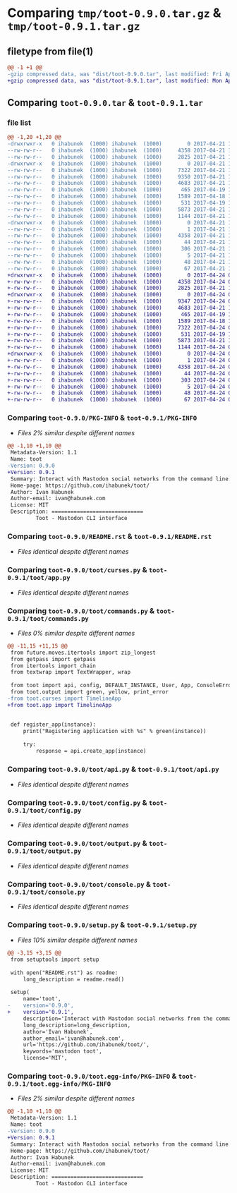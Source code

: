 # Comparing `tmp/toot-0.9.0.tar.gz` & `tmp/toot-0.9.1.tar.gz`

## filetype from file(1)

```diff
@@ -1 +1 @@
-gzip compressed data, was "dist/toot-0.9.0.tar", last modified: Fri Apr 21 18:28:58 2017, max compression
+gzip compressed data, was "dist/toot-0.9.1.tar", last modified: Mon Apr 24 07:40:03 2017, max compression
```

## Comparing `toot-0.9.0.tar` & `toot-0.9.1.tar`

### file list

```diff
@@ -1,20 +1,20 @@
-drwxrwxr-x   0 ihabunek  (1000) ihabunek  (1000)        0 2017-04-21 18:28:58.000000 toot-0.9.0/
--rw-rw-r--   0 ihabunek  (1000) ihabunek  (1000)     4358 2017-04-21 18:28:58.000000 toot-0.9.0/PKG-INFO
--rw-rw-r--   0 ihabunek  (1000) ihabunek  (1000)     2825 2017-04-21 18:27:41.000000 toot-0.9.0/README.rst
-drwxrwxr-x   0 ihabunek  (1000) ihabunek  (1000)        0 2017-04-21 18:28:58.000000 toot-0.9.0/toot/
--rw-rw-r--   0 ihabunek  (1000) ihabunek  (1000)     7322 2017-04-21 18:22:30.000000 toot-0.9.0/toot/curses.py
--rw-rw-r--   0 ihabunek  (1000) ihabunek  (1000)     9350 2017-04-21 17:14:51.000000 toot-0.9.0/toot/commands.py
--rw-rw-r--   0 ihabunek  (1000) ihabunek  (1000)     4683 2017-04-21 10:56:07.000000 toot-0.9.0/toot/api.py
--rw-rw-r--   0 ihabunek  (1000) ihabunek  (1000)      465 2017-04-19 12:41:02.000000 toot-0.9.0/toot/__init__.py
--rw-rw-r--   0 ihabunek  (1000) ihabunek  (1000)     1589 2017-04-18 13:37:26.000000 toot-0.9.0/toot/config.py
--rw-rw-r--   0 ihabunek  (1000) ihabunek  (1000)      531 2017-04-19 12:12:53.000000 toot-0.9.0/toot/output.py
--rw-rw-r--   0 ihabunek  (1000) ihabunek  (1000)     5873 2017-04-21 17:30:19.000000 toot-0.9.0/toot/console.py
--rw-rw-r--   0 ihabunek  (1000) ihabunek  (1000)     1144 2017-04-21 18:25:07.000000 toot-0.9.0/setup.py
-drwxrwxr-x   0 ihabunek  (1000) ihabunek  (1000)        0 2017-04-21 18:28:58.000000 toot-0.9.0/toot.egg-info/
--rw-rw-r--   0 ihabunek  (1000) ihabunek  (1000)        1 2017-04-21 18:28:58.000000 toot-0.9.0/toot.egg-info/dependency_links.txt
--rw-rw-r--   0 ihabunek  (1000) ihabunek  (1000)     4358 2017-04-21 18:28:58.000000 toot-0.9.0/toot.egg-info/PKG-INFO
--rw-rw-r--   0 ihabunek  (1000) ihabunek  (1000)       44 2017-04-21 18:28:58.000000 toot-0.9.0/toot.egg-info/entry_points.txt
--rw-rw-r--   0 ihabunek  (1000) ihabunek  (1000)      306 2017-04-21 18:28:58.000000 toot-0.9.0/toot.egg-info/SOURCES.txt
--rw-rw-r--   0 ihabunek  (1000) ihabunek  (1000)        5 2017-04-21 18:28:58.000000 toot-0.9.0/toot.egg-info/top_level.txt
--rw-rw-r--   0 ihabunek  (1000) ihabunek  (1000)       48 2017-04-21 18:28:58.000000 toot-0.9.0/toot.egg-info/requires.txt
--rw-rw-r--   0 ihabunek  (1000) ihabunek  (1000)       67 2017-04-21 18:28:58.000000 toot-0.9.0/setup.cfg
+drwxrwxr-x   0 ihabunek  (1000) ihabunek  (1000)        0 2017-04-24 07:40:03.000000 toot-0.9.1/
+-rw-rw-r--   0 ihabunek  (1000) ihabunek  (1000)     4358 2017-04-24 07:40:03.000000 toot-0.9.1/PKG-INFO
+-rw-rw-r--   0 ihabunek  (1000) ihabunek  (1000)     2825 2017-04-21 18:27:41.000000 toot-0.9.1/README.rst
+drwxrwxr-x   0 ihabunek  (1000) ihabunek  (1000)        0 2017-04-24 07:40:03.000000 toot-0.9.1/toot/
+-rw-rw-r--   0 ihabunek  (1000) ihabunek  (1000)     9347 2017-04-24 07:37:25.000000 toot-0.9.1/toot/commands.py
+-rw-rw-r--   0 ihabunek  (1000) ihabunek  (1000)     4683 2017-04-21 10:56:07.000000 toot-0.9.1/toot/api.py
+-rw-rw-r--   0 ihabunek  (1000) ihabunek  (1000)      465 2017-04-19 12:41:02.000000 toot-0.9.1/toot/__init__.py
+-rw-rw-r--   0 ihabunek  (1000) ihabunek  (1000)     1589 2017-04-18 13:37:26.000000 toot-0.9.1/toot/config.py
+-rw-rw-r--   0 ihabunek  (1000) ihabunek  (1000)     7322 2017-04-24 07:26:16.000000 toot-0.9.1/toot/app.py
+-rw-rw-r--   0 ihabunek  (1000) ihabunek  (1000)      531 2017-04-19 12:12:53.000000 toot-0.9.1/toot/output.py
+-rw-rw-r--   0 ihabunek  (1000) ihabunek  (1000)     5873 2017-04-21 17:30:19.000000 toot-0.9.1/toot/console.py
+-rw-rw-r--   0 ihabunek  (1000) ihabunek  (1000)     1144 2017-04-24 07:39:02.000000 toot-0.9.1/setup.py
+drwxrwxr-x   0 ihabunek  (1000) ihabunek  (1000)        0 2017-04-24 07:40:03.000000 toot-0.9.1/toot.egg-info/
+-rw-rw-r--   0 ihabunek  (1000) ihabunek  (1000)        1 2017-04-24 07:40:03.000000 toot-0.9.1/toot.egg-info/dependency_links.txt
+-rw-rw-r--   0 ihabunek  (1000) ihabunek  (1000)     4358 2017-04-24 07:40:03.000000 toot-0.9.1/toot.egg-info/PKG-INFO
+-rw-rw-r--   0 ihabunek  (1000) ihabunek  (1000)       44 2017-04-24 07:40:03.000000 toot-0.9.1/toot.egg-info/entry_points.txt
+-rw-rw-r--   0 ihabunek  (1000) ihabunek  (1000)      303 2017-04-24 07:40:03.000000 toot-0.9.1/toot.egg-info/SOURCES.txt
+-rw-rw-r--   0 ihabunek  (1000) ihabunek  (1000)        5 2017-04-24 07:40:03.000000 toot-0.9.1/toot.egg-info/top_level.txt
+-rw-rw-r--   0 ihabunek  (1000) ihabunek  (1000)       48 2017-04-24 07:40:03.000000 toot-0.9.1/toot.egg-info/requires.txt
+-rw-rw-r--   0 ihabunek  (1000) ihabunek  (1000)       67 2017-04-24 07:40:03.000000 toot-0.9.1/setup.cfg
```

### Comparing `toot-0.9.0/PKG-INFO` & `toot-0.9.1/PKG-INFO`

 * *Files 2% similar despite different names*

```diff
@@ -1,10 +1,10 @@
 Metadata-Version: 1.1
 Name: toot
-Version: 0.9.0
+Version: 0.9.1
 Summary: Interact with Mastodon social networks from the command line.
 Home-page: https://github.com/ihabunek/toot/
 Author: Ivan Habunek
 Author-email: ivan@habunek.com
 License: MIT
 Description: =============================
         Toot - Mastodon CLI interface
```

### Comparing `toot-0.9.0/README.rst` & `toot-0.9.1/README.rst`

 * *Files identical despite different names*

### Comparing `toot-0.9.0/toot/curses.py` & `toot-0.9.1/toot/app.py`

 * *Files identical despite different names*

### Comparing `toot-0.9.0/toot/commands.py` & `toot-0.9.1/toot/commands.py`

 * *Files 0% similar despite different names*

```diff
@@ -11,15 +11,15 @@
 from future.moves.itertools import zip_longest
 from getpass import getpass
 from itertools import chain
 from textwrap import TextWrapper, wrap
 
 from toot import api, config, DEFAULT_INSTANCE, User, App, ConsoleError
 from toot.output import green, yellow, print_error
-from toot.curses import TimelineApp
+from toot.app import TimelineApp
 
 
 def register_app(instance):
     print("Registering application with %s" % green(instance))
 
     try:
         response = api.create_app(instance)
```

### Comparing `toot-0.9.0/toot/api.py` & `toot-0.9.1/toot/api.py`

 * *Files identical despite different names*

### Comparing `toot-0.9.0/toot/config.py` & `toot-0.9.1/toot/config.py`

 * *Files identical despite different names*

### Comparing `toot-0.9.0/toot/output.py` & `toot-0.9.1/toot/output.py`

 * *Files identical despite different names*

### Comparing `toot-0.9.0/toot/console.py` & `toot-0.9.1/toot/console.py`

 * *Files identical despite different names*

### Comparing `toot-0.9.0/setup.py` & `toot-0.9.1/setup.py`

 * *Files 10% similar despite different names*

```diff
@@ -3,15 +3,15 @@
 from setuptools import setup
 
 with open("README.rst") as readme:
     long_description = readme.read()
 
 setup(
     name='toot',
-    version='0.9.0',
+    version='0.9.1',
     description='Interact with Mastodon social networks from the command line.',
     long_description=long_description,
     author='Ivan Habunek',
     author_email='ivan@habunek.com',
     url='https://github.com/ihabunek/toot/',
     keywords='mastodon toot',
     license='MIT',
```

### Comparing `toot-0.9.0/toot.egg-info/PKG-INFO` & `toot-0.9.1/toot.egg-info/PKG-INFO`

 * *Files 2% similar despite different names*

```diff
@@ -1,10 +1,10 @@
 Metadata-Version: 1.1
 Name: toot
-Version: 0.9.0
+Version: 0.9.1
 Summary: Interact with Mastodon social networks from the command line.
 Home-page: https://github.com/ihabunek/toot/
 Author: Ivan Habunek
 Author-email: ivan@habunek.com
 License: MIT
 Description: =============================
         Toot - Mastodon CLI interface
```

